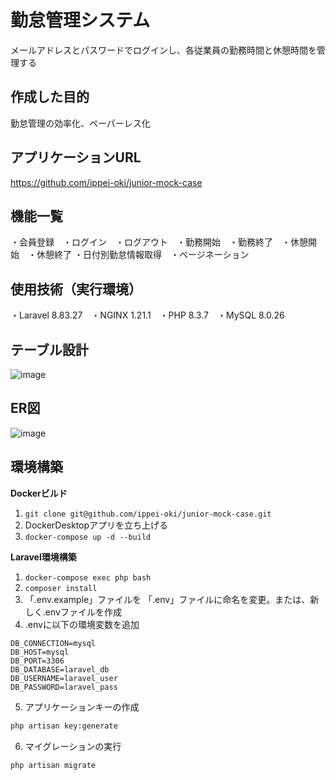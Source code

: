# 勤怠管理システム
メールアドレスとパスワードでログインし、各従業員の勤務時間と休憩時間を管理する

## 作成した目的
勤怠管理の効率化、ペーパーレス化

## アプリケーションURL
https://github.com/ippei-oki/junior-mock-case

## 機能一覧
・会員登録　・ログイン　・ログアウト　・勤務開始　・勤務終了　・休憩開始　・休憩終了
・日付別勤怠情報取得　・ページネーション

## 使用技術（実行環境）
・Laravel 8.83.27　・NGINX 1.21.1　・PHP 8.3.7　・MySQL 8.0.26

## テーブル設計
![image](https://github.com/ippei-oki/junior-mock-case/assets/169340443/cf8e1302-25b9-4779-b810-769dcbb833c0)

## ER図
![image](https://github.com/ippei-oki/junior-mock-case/assets/169340443/b4fc8a7b-12dc-457e-894e-3e4baae671ef)

## 環境構築
**Dockerビルド**
1. `git clone git@github.com/ippei-oki/junior-mock-case.git`
2. DockerDesktopアプリを立ち上げる
3. `docker-compose up -d --build`

**Laravel環境構築**
1. `docker-compose exec php bash`
2. `composer install`
3. 「.env.example」ファイルを 「.env」ファイルに命名を変更。または、新しく.envファイルを作成
4. .envに以下の環境変数を追加
``` text
DB_CONNECTION=mysql
DB_HOST=mysql
DB_PORT=3306
DB_DATABASE=laravel_db
DB_USERNAME=laravel_user
DB_PASSWORD=laravel_pass
```
5. アプリケーションキーの作成
``` bash
php artisan key:generate
```
6. マイグレーションの実行
``` bash
php artisan migrate
```
